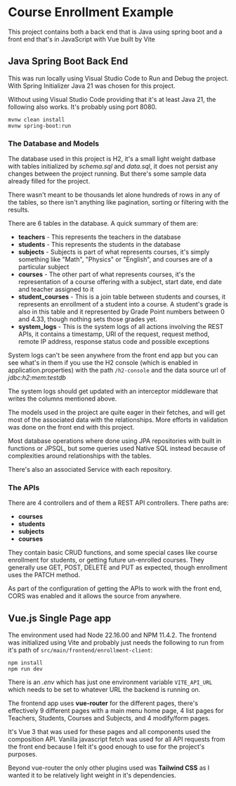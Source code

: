 # Course Enrollment Example

This project contains both a back end that is Java using spring boot and a front end that's in JavaScript with Vue built by Vite

## Java Spring Boot Back End

This was run locally using Visual Studio Code to Run and Debug the project. With Spring Initializer Java 21 was chosen for this project.

Without using Visual Studio Code providing that it's at least Java 21, the following also works. It's probably using port 8080.
```
mvnw clean install
mvnw spring-boot:run
```

### The Database and Models

The database used in this project is H2, it's a small light weight datbase with tables initialized by *schema.sql* and *data.sql*, it does not persist any changes between the project running. But there's some sample data already filled for the project.

There wasn't meant to be thousands let alone hundreds of rows in any of the tables, so there isn't anything like pagination, sorting or filtering with the results.

There are 6 tables in the database. A quick summary of them are:
- **teachers** - This represents the teachers in the database
- **students** - This represents the students in the database
- **subjects** - Subjects is part of what represents courses, it's simply something like "Math", "Physics" or "English", and courses are of a particular subject
- **courses** - The other part of what represents courses, it's the representation of a course offering with a subject, start date, end date and teacher assigned to it
- **student_courses** - This is a join table between students and courses, it represents an enrollment of a student into a course. A student's grade is also in this table and it represented by Grade Point numbers between 0 and 4.33, though nothing sets those grades yet.
- **system_logs** - This is the system logs of all actions involving the REST APIs, it contains a timestamp, URI of the request, request method, remote IP address, response status code and possible exceptions

System logs can't be seen anywhere from the front end app but you can see what's in them if you use the H2 console (which is enabled in application.properties) with the path `/h2-console` and the data source url of *jdbc:h2:mem:testdb*

The system logs should get updated with an interceptor middleware that writes the columns mentioned above.

The models used in the project are quite eager in their fetches, and will get most of the associated data with the relationships. More efforts in validation was done on the front end with this project.

Most database operations where done using JPA repositories with built in functions or JPSQL, but some queries used Native SQL instead because of complexities around relationships with the tables.

There's also an associated Service with each repository.

### The APIs
There are 4 controllers and of them a REST API controllers. There paths are:
- **courses**
- **students**
- **subjects**
- **courses**

They contain basic CRUD functions, and some special cases like course enrollment for students, or getting future un-enrolled courses. They generally use GET, POST, DELETE and PUT as expected, though enrollment uses the PATCH method.

As part of the configuration of getting the APIs to work with the front end, CORS was enabled and it allows the source from anywhere.

## Vue.js Single Page app
The environment used had Node 22.16.00 and NPM 11.4.2. The frontend was initialized using Vite and probably just needs the following to run from it's path of `src/main/frontend/enrollment-client`:
```
npm install
npm run dev
```

There is an *.env* which has just one environment variable `VITE_API_URL` which needs to be set to whatever URL the backend is running on.

The frontend app uses **vue-router** for the different pages, there's effectively 9 different pages with a main menu home page, 4 list pages for Teachers, Students, Courses and Subjects, and 4 modify/form pages.

It's Vue 3 that was used for these pages and all components used the composition API. Vanilla javascript fetch was used for all API requests from the front end because I felt it's good enough to use for the project's purposes.

Beyond vue-router the only other plugins used was **Tailwind CSS** as I wanted it to be relatively light weight in it's dependencies.
